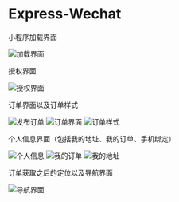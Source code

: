 # Express-Wechat
小程序加载界面

![加载界面](https://github.com/youuss/Express-delivery-WeChat/blob/master/%E5%8A%A0%E8%BD%BD.jpg)

授权界面

![授权界面](https://github.com/youuss/Express-delivery-WeChat/blob/master/%E6%8E%88%E6%9D%83.jpg)

订单界面以及订单样式

![发布订单](https://github.com/youuss/Express-delivery-WeChat/blob/master/%E5%8F%91%E5%B8%83%E8%AE%A2%E5%8D%95.jpg)
![订单界面](https://github.com/youuss/Express-delivery-WeChat/blob/master/%E8%AE%A2%E5%8D%95.jpg)
![订单样式](https://github.com/youuss/Express-delivery-WeChat/blob/master/%E8%AE%A2%E5%8D%95%E6%A0%B7%E5%BC%8F.jpg)

个人信息界面（包括我的地址、我的订单、手机绑定）

![个人信息](https://github.com/youuss/Express-delivery-WeChat/blob/master/%E6%88%91%E7%9A%84.jpg)
![我的订单](https://github.com/youuss/Express-delivery-WeChat/blob/master/%E8%AF%A6%E7%BB%86%E8%AE%A2%E5%8D%95.jpg)
![我的地址](https://github.com/youuss/Express-delivery-WeChat/blob/master/%E6%88%91%E7%9A%84%E5%9C%B0%E5%9D%80.jpg)

订单获取之后的定位以及导航界面

![导航界面](https://github.com/youuss/Express-delivery-WeChat/blob/master/%E5%AF%BC%E8%88%AA.jpg)
